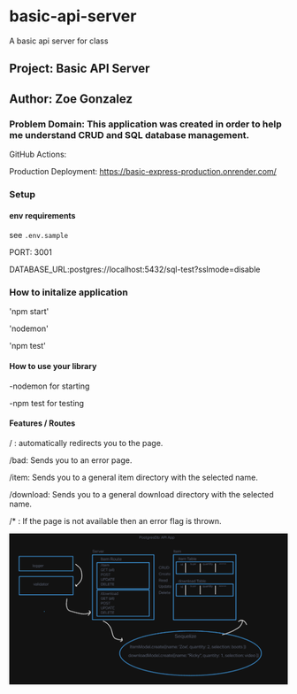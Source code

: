 # basic-api-server
A basic api server for class

## Project: Basic API Server

## Author: Zoe Gonzalez

### Problem Domain: This application was created in order to help me understand CRUD and SQL database management.


GitHub Actions: 

Production Deployment: https://basic-express-production.onrender.com/

### Setup

#### env requirements

see `.env.sample`

PORT: 3001 

DATABASE_URL:postgres://localhost:5432/sql-test?sslmode=disable

### How to initalize application

'npm start'

'nodemon'

'npm test'

#### How to use your library

-nodemon for starting

-npm test for testing

#### Features / Routes

/ : automatically redirects you to the page.

/bad: Sends you to an error page.

/item: Sends you to a general item directory with the selected name. 

/download: Sends you to a general download directory with the selected name. 

/* : If the page is not available then an error flag is thrown. 


![Workflow](./assets/workflow.PNG)